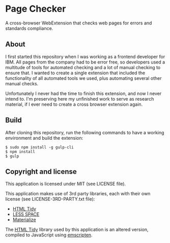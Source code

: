 # Page Checker

A cross-browser WebExtension that checks web pages for errors and standards compliance.

## About

I first started this repository when I was working as a frontend developer for IBM. All pages from the company had to be error free, so developers used a multitude of tools for automated checking and a lot of manual checking to ensure that. I wanted to create a single extension that included the functionality of all automated tools we used, plus automating several other manual checks.

Unfortunately I never had the time to finish this extension, and now I never intend to. I'm preserving here my unfinished work to serve as research material, if I ever need to create a cross browser extension again.

## Build

After cloning this repository, run the following commands to have a working environment and build the extension:

```shell
$ sudo npm install -g gulp-cli
$ npm install
$ gulp
```

## Copyright and license

This application is licensed under MIT (see LICENSE file).

This application makes use of 3rd party libraries, each with their own license (see LICENSE-3RD-PARTY.txt file):

- [HTML Tidy](https://github.com/htacg/tidy-html5)
- [LESS SPACE](https://github.com/Eomerx/less-space)
- [Materialize](https://github.com/Dogfalo/materialize)

The [HTML Tidy](https://github.com/htacg/tidy-html5) library used by this application is an altered version, compiled to JavaScript using [emscripten](https://github.com/kripken/emscripten/).
